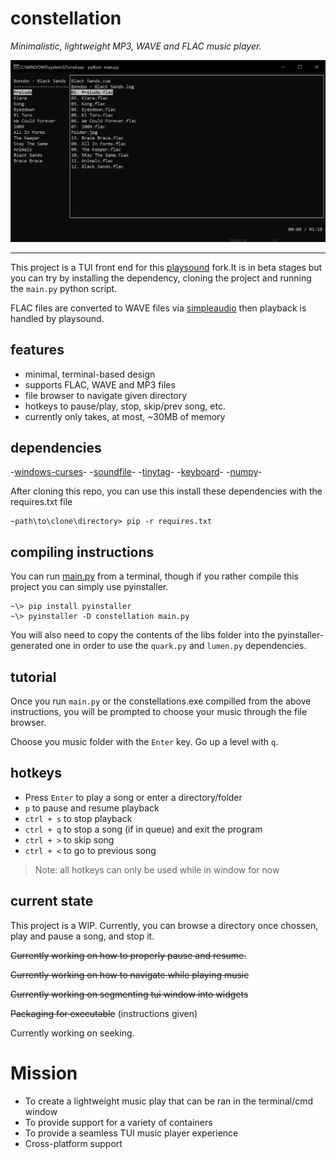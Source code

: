 # constellation
_Minimalistic, lightweight MP3, WAVE and FLAC music player._

![](res/demo.png)

---

This project is a TUI front end for this [playsound](https://github.com/Zehina/playsound) fork.It is in beta stages but you can try by installing the dependency, cloning the project and running the `main.py` python script.

FLAC files are converted to WAVE files via [simpleaudio](https://github.com/hamiltron/py-simple-audio) then playback is handled by playsound.

## features
* minimal, terminal-based design
* supports FLAC, WAVE and MP3 files
* file browser to navigate given directory
* hotkeys to pause/play, stop, skip/prev song, etc.
* currently only takes, at most, \~30MB of memory

## dependencies
-[windows-curses](https://github.com/zephyrproject-rtos/windows-curses)-
-[soundfile](https://github.com/bastibe/SoundFile)-
-[tinytag](https://github.com/devsnd/tinytag)-
-[keyboard](https://github.com/boppreh/keyboard)-
-[numpy](https://github.com/numpy/numpy)-

After cloning this repo, you can use this install these dependencies with the requires.txt file

```
~path\to\clone\directory> pip -r requires.txt
```

## compiling instructions

You can run [main.py](https://github.com/acemasterjb/constellation/blob/master/constellation/main.py) from a terminal, though if you rather compile this project you can simply use pyinstaller.

```
~\> pip install pyinstaller
~\> pyinstaller -D constellation main.py
```
You will also need to copy the contents of the libs folder into the pyinstaller-generated one in order to use the `quark.py` and `lumen.py` dependencies.

## tutorial

Once you run `main.py` or the constellations.exe compilled from the above instructions, you will be prompted to choose your music through the file browser.

Choose you music folder with the `Enter` key. Go up a level with `q`.


## hotkeys
* Press `Enter` to play a song or enter a directory/folder
* `p` to pause and resume playback 
* `ctrl + s` to stop playback
* `ctrl + q` to stop a song (if in queue) and exit the program
* `ctrl + >` to skip song
* `ctrl + <` to go to previous song

> Note: all hotkeys can only be used while in window for now


## current state
This project is a WIP. Currently, you can browse a directory once chossen, play and pause a song, and stop it.

~~Currently working on how to properly pause and resume.~~

~~Currently working on how to navigate while playing music~~

~~Currently working on segmenting tui window into widgets~~

~~Packaging for executable~~ (instructions given)

Currently working on seeking.

# Mission
- To create a lightweight music play that can be ran in the terminal/cmd window
- To provide support for a variety of containers
- To provide a seamless TUI music player experience
- Cross-platform support